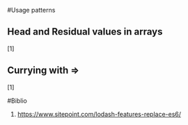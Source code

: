 #Usage patterns

## Head and Residual values in arrays
[1]

## Currying with =>
[1]


#Biblio
1. https://www.sitepoint.com/lodash-features-replace-es6/
